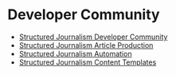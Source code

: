 # Developer Community

* [Structured Journalism Developer Community](https://github.dxc.com/AppliedAICoEGarages/structured-journalism-developer-community)
* [Structured Journalism Article Production](https://github.dxc.com/AppliedAICoEGarages/structured-journalism-article-production)
* [Structured Journalism Automation](https://github.dxc.com/AppliedAICoEGarages/structured-journalism-automation)
* [Structured Journalism Content Templates](https://github.dxc.com/AppliedAICoEGarages/structured-journalism-content-templates)

